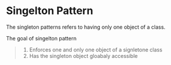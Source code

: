# Singelton Pattern

The singleton patterns refers to having only one object of a class.

The goal of singelton pattern
>1. Enforces one and only one object of a signletone class
>2. Has the singleton object gloabaly accessible